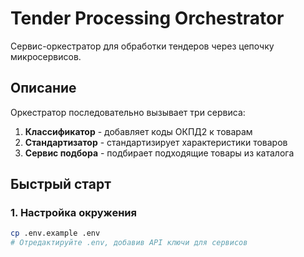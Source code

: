# Tender Processing Orchestrator

Сервис-оркестратор для обработки тендеров через цепочку микросервисов.

## Описание

Оркестратор последовательно вызывает три сервиса:
1. **Классификатор** - добавляет коды ОКПД2 к товарам
2. **Стандартизатор** - стандартизирует характеристики товаров  
3. **Сервис подбора** - подбирает подходящие товары из каталога

## Быстрый старт

### 1. Настройка окружения

```bash
cp .env.example .env
# Отредактируйте .env, добавив API ключи для сервисов